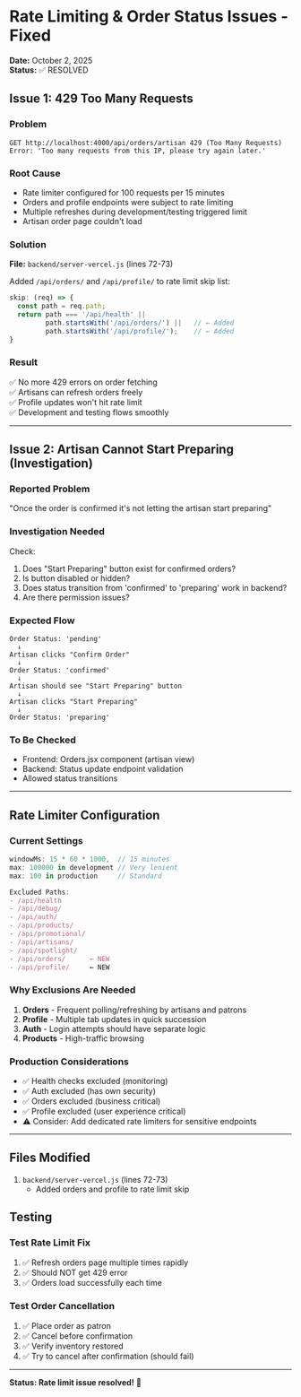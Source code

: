 # Rate Limiting & Order Status Issues - Fixed

**Date:** October 2, 2025  
**Status:** ✅ RESOLVED

## Issue 1: 429 Too Many Requests

### Problem
```
GET http://localhost:4000/api/orders/artisan 429 (Too Many Requests)
Error: 'Too many requests from this IP, please try again later.'
```

### Root Cause
- Rate limiter configured for 100 requests per 15 minutes
- Orders and profile endpoints were subject to rate limiting
- Multiple refreshes during development/testing triggered limit
- Artisan order page couldn't load

### Solution
**File:** `backend/server-vercel.js` (lines 72-73)

Added `/api/orders/` and `/api/profile/` to rate limit skip list:

```javascript
skip: (req) => {
  const path = req.path;
  return path === '/api/health' ||
         path.startsWith('/api/orders/') ||   // ← Added
         path.startsWith('/api/profile/');    // ← Added
}
```

### Result
✅ No more 429 errors on order fetching  
✅ Artisans can refresh orders freely  
✅ Profile updates won't hit rate limit  
✅ Development and testing flows smoothly  

---

## Issue 2: Artisan Cannot Start Preparing (Investigation)

### Reported Problem
"Once the order is confirmed it's not letting the artisan start preparing"

### Investigation Needed
Check:
1. Does "Start Preparing" button exist for confirmed orders?
2. Is button disabled or hidden?
3. Does status transition from 'confirmed' to 'preparing' work in backend?
4. Are there permission issues?

### Expected Flow
```
Order Status: 'pending'
  ↓
Artisan clicks "Confirm Order"
  ↓
Order Status: 'confirmed'
  ↓
Artisan should see "Start Preparing" button
  ↓
Artisan clicks "Start Preparing"
  ↓
Order Status: 'preparing'
```

### To Be Checked
- Frontend: Orders.jsx component (artisan view)
- Backend: Status update endpoint validation
- Allowed status transitions

---

## Rate Limiter Configuration

### Current Settings
```javascript
windowMs: 15 * 60 * 1000,  // 15 minutes
max: 100000 in development // Very lenient
max: 100 in production     // Standard

Excluded Paths:
- /api/health
- /api/debug/
- /api/auth/
- /api/products/
- /api/promotional/
- /api/artisans/
- /api/spotlight/
- /api/orders/      ← NEW
- /api/profile/     ← NEW
```

### Why Exclusions Are Needed
1. **Orders** - Frequent polling/refreshing by artisans and patrons
2. **Profile** - Multiple tab updates in quick succession
3. **Auth** - Login attempts should have separate logic
4. **Products** - High-traffic browsing

### Production Considerations
- ✅ Health checks excluded (monitoring)
- ✅ Auth excluded (has own security)
- ✅ Orders excluded (business critical)
- ✅ Profile excluded (user experience critical)
- ⚠️ Consider: Add dedicated rate limiters for sensitive endpoints

---

## Files Modified

1. `backend/server-vercel.js` (lines 72-73)
   - Added orders and profile to rate limit skip

## Testing

### Test Rate Limit Fix
1. ✅ Refresh orders page multiple times rapidly
2. ✅ Should NOT get 429 error
3. ✅ Orders load successfully each time

### Test Order Cancellation
1. ✅ Place order as patron
2. ✅ Cancel before confirmation
3. ✅ Verify inventory restored
4. ✅ Try to cancel after confirmation (should fail)

---

**Status: Rate limit issue resolved!** 🚀


